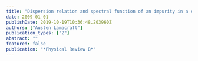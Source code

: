 ```yaml
---
title: "Dispersion relation and spectral function of an impurity in a one-dimensional quantum liquid"
date: 2009-01-01
publishDate: 2019-10-19T10:36:48.203960Z
authors: ["Austen Lamacraft"]
publication_types: ["2"]
abstract: ""
featured: false
publication: "*Physical Review B*"
---
```


